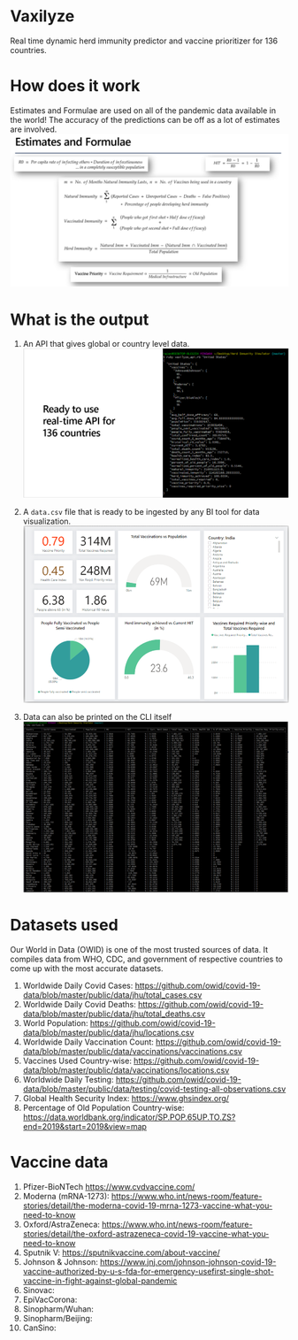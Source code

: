 # Vaxilyze

Real time dynamic herd immunity predictor and vaccine prioritizer for 136 countries.

# How does it work
Estimates and Formulae are used on all of the pandemic data available in the world!
The accuracy of the predictions can be off as a lot of estimates are involved.
![Estimates and Formulae](https://github.com/Rajanpandey/HerdImmunitySimulator-N-VaccinePrioritizer/blob/master/img/estimates-and-formulae.PNG?raw=true)


# What is the output
1. An API that gives global or country level data.
![API for 136 countries](https://github.com/Rajanpandey/HerdImmunitySimulator-N-VaccinePrioritizer/blob/master/img/api.PNG?raw=true)

2. A `data.csv` file that is ready to be ingested by any BI tool for data visualization.
![Power BI](https://github.com/Rajanpandey/HerdImmunitySimulator-N-VaccinePrioritizer/blob/master/img/power-bi.PNG?raw=true)

3. Data can also be printed on the CLI itself
![Data printed in the CLI](https://github.com/Rajanpandey/HerdImmunitySimulator-N-VaccinePrioritizer/blob/master/img/printed-data.PNG?raw=true)


# Datasets used
Our World in Data (OWID) is one of the most trusted sources of data. It compiles data from WHO, CDC, and government of respective countries to come up with the most accurate datasets.

1. Worldwide Daily Covid Cases: https://github.com/owid/covid-19-data/blob/master/public/data/jhu/total_cases.csv
2. Worldwide Daily Covid Deaths: https://github.com/owid/covid-19-data/blob/master/public/data/jhu/total_deaths.csv
3. World Population: https://github.com/owid/covid-19-data/blob/master/public/data/jhu/locations.csv
4. Worldwide Daily Vaccination Count: https://github.com/owid/covid-19-data/blob/master/public/data/vaccinations/vaccinations.csv
5. Vaccines Used Country-wise: https://github.com/owid/covid-19-data/blob/master/public/data/vaccinations/locations.csv
6. Worldwide Daily Testing: https://github.com/owid/covid-19-data/blob/master/public/data/testing/covid-testing-all-observations.csv
7. Global Health Security Index: https://www.ghsindex.org/
8. Percentage of Old Population Country-wise: https://data.worldbank.org/indicator/SP.POP.65UP.TO.ZS?end=2019&start=2019&view=map

# Vaccine data

1. Pfizer-BioNTech https://www.cvdvaccine.com/
2. Moderna (mRNA-1273): https://www.who.int/news-room/feature-stories/detail/the-moderna-covid-19-mrna-1273-vaccine-what-you-need-to-know
3. Oxford/AstraZeneca: https://www.who.int/news-room/feature-stories/detail/the-oxford-astrazeneca-covid-19-vaccine-what-you-need-to-know
4. Sputnik V: https://sputnikvaccine.com/about-vaccine/
5. Johnson & Johnson: https://www.jnj.com/johnson-johnson-covid-19-vaccine-authorized-by-u-s-fda-for-emergency-usefirst-single-shot-vaccine-in-fight-against-global-pandemic
6. Sinovac:
7. EpiVacCorona:
8. Sinopharm/Wuhan:
9. Sinopharm/Beijing:
10. CanSino:
